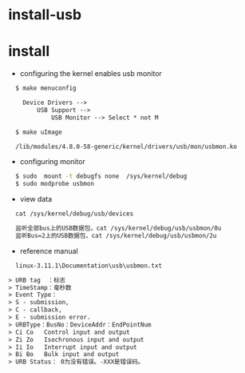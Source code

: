 install-usb
===========

# install

* configuring the kernel enables usb monitor  

```txt
  $ make menuconfig

    Device Drivers -->
        USB Support -->
            USB Monitor --> Select * not M

  $ make uImage

  /lib/modules/4.8.0-58-generic/kernel/drivers/usb/mon/usbmon.ko
```

* configuring monitor  

```sh
  $ sudo  mount -t debugfs none  /sys/kernel/debug
  $ sudo modprobe usbmon
```

* view data  

```txt
  cat /sys/kernel/debug/usb/devices

  监听全部bus上的USB数据包，cat /sys/kernel/debug/usb/usbmon/0u
  监听Bus=2上的USB数据包，cat /sys/kernel/debug/usb/usbmon/2u
```

* reference manual  

```txt
  linux-3.11.1\Documentation\usb\usbmon.txt

> URB tag  ：标志
> TimeStamp：毫秒数
> Event Type：
> S - submission,
> C - callback,
> E - submission error.
> URBType：BusNo：DeviceAddr：EndPointNum
> Ci Co   Control input and output
> Zi Zo   Isochronous input and output
> Ii Io   Interrupt input and output
> Bi Bo   Bulk input and output
> URB Status： 0为没有错误。-XXX是错误码。
```


